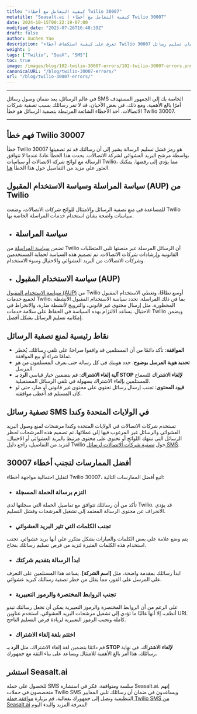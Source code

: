 ```yaml
---
title: "كيفية التعامل مع أخطاء Twilio 30007"
metatitle: "Seasalt.ai | كيفية التعامل مع أخطاء Twilio 30007"
date: 2024-10-15T00:22:19-07:00
modified_date: "2025-07-26T16:48:39Z"
draft: false
author: Xuchen Yao
description: "تعرف على كيفية استكشاف أخطاء Twilio 30007 وإصلاحها ومنعها لضمان تسليم رسائل SMS بنجاح."
weight: 1
tags: ["Twilio", "SeaX", "SMS"]
toc: true
image: /images/blog/102-twilio-30007-errors/102-twilio-30007-errors.png
canonicalURL: "/blog/twilio-30007-errors/"
url: "/blog/twilio-30007-errors/"
---
```


---

في عالم الرسائل، يعد ضمان وصول رسائل SMS الخاصة بك إلى الجمهور المستهدف أمرًا بالغ الأهمية. ومع ذلك، في بعض الأحيان، قد لا تمر رسائلك بسبب تصفية شركات الاتصالات. أحد الأخطاء الشائعة المرتبطة بتصفية الرسائل هو خطأ Twilio 30007.

---

## فهم خطأ Twilio 30007

خطأ Twilio 30007 هو رمز فشل تسليم الرسالة يشير إلى أن رسالتك قد تم تصفيتها بواسطة مرشح البريد العشوائي لشركة الاتصالات. يحدث هذا الخطأ عادةً عندما لا تتوافق الرسالة مع لوائح شركة الاتصالات أو سياسات Twilio، مما يؤدي إلى رفضها. يمكنك العثور على مزيد من التفاصيل حول هذا الخطأ [هنا](https://www.twilio.com/docs/api/errors/30007).

## سياسة المراسلة وسياسة الاستخدام المقبول (AUP) من Twilio

للمساعدة في منع تصفية الرسائل والامتثال للوائح شركات الاتصالات، وضعت Twilio سياسات واضحة بشأن استخدام خدمات المراسلة الخاصة بها.

- ## سياسة المراسلة

تضمن [سياسة المراسلة](https://www.twilio.com/en-us/legal/messaging-policy) من Twilio أن الرسائل المرسلة عبر منصتها تلبي المتطلبات القانونية وإرشادات شركات الاتصالات. تم تصميم هذه السياسة لحماية المستخدمين وشركات الاتصالات من البريد العشوائي والاحتيال وسوء الاستخدام.

- ## سياسة الاستخدام المقبول (AUP)

[سياسة الاستخدام المقبول (AUP)](https://www.twilio.com/en-us/legal/aup) من Twilio أوسع نطاقًا، وتغطي الاستخدام المقبول لجميع خدمات Twilio، بما في ذلك المراسلة. تحدد سياسة الاستخدام المقبول الأنشطة المحظورة، مثل إرسال محتوى غير قانوني، والترويج لأنشطة ضارة، والانخراط في الاحتيال. يساعد الالتزام بهذه السياسة في الحفاظ على سلامة خدمات Twilio ويضمن إمكانية تسليم الرسائل بشكل أفضل.

## نقاط رئيسية لمنع تصفية الرسائل

- **الموافقة**: تأكد دائمًا من أن المستلمين قد وافقوا صراحةً على تلقي رسائلك. يُحظر تمامًا شراء أو بيع الموافقة.
- **تحديد هوية المرسل بوضوح**: حدد هويتك في كل رسالة حتى يعرف المستلمون من هو المرسل.
- **آلية إلغاء الاشتراك**: قم بتضمين خيار قياسي **الرد بـ STOP لإلغاء الاشتراك** للسماح للمستلمين بإلغاء الاشتراك بسهولة في تلقي الرسائل المستقبلية.
- **قيود المحتوى**: تجنب إرسال رسائل تحتوي على محتوى غير قانوني أو ضار، حتى لو كان المستلم قد أعطى موافقته.

## تصفية رسائل SMS في الولايات المتحدة وكندا

تستخدم شركات الاتصالات في الولايات المتحدة وكندا مرشحات لمنع وصول البريد العشوائي والرسائل غير المرغوب فيها إلى عملائها. تم تصميم هذه المرشحات لحظر الرسائل التي تنتهك اللوائح أو تحتوي على محتوى مرتبط بالبريد العشوائي أو الاحتيال. لمزيد من التفاصيل، راجع دليل Twilio حول [تصفية شركات الاتصالات لرسائل SMS](https://help.twilio.com/articles/360022449893-SMS-Carrier-Filtering-in-the-United-States-and-Canada).

## أفضل الممارسات لتجنب أخطاء 30007

لتقليل احتمالية مواجهة أخطاء Twilio 30007، اتبع أفضل الممارسات التالية:

- ### التزم برسالة الحملة المسجلة

تأكد من أن رسائلك تتوافق مع تفاصيل الحملة التي سجلتها لدى Twilio. قد يؤدي الانحراف عن محتوى الرسالة المعتمد إلى تشغيل المرشحات وفشل التسليم.

- ### تجنب الكلمات التي تثير البريد العشوائي

يتم وضع علامة على بعض الكلمات والعبارات بشكل متكرر على أنها بريد عشوائي. تجنب استخدام هذه الكلمات المثيرة لتزيد من فرص تسليم رسائلك بنجاح.

- ### ابدأ الرسالة بتقديم شركتك

ابدأ رسائلك بمقدمة واضحة، مثل **[اسم الشركة]**. يساعد هذا المستلمين على التعرف على المرسل على الفور، مما يقلل من خطر تصفية رسالتك كبريد عشوائي.

- ### تجنب الروابط المختصرة والرموز التعبيرية

على الرغم من أن الروابط المختصرة والرموز التعبيرية يمكن أن تجعل رسالتك تبدو أنظف، إلا أنها غالبًا ما تؤدي إلى تشغيل مرشحات البريد العشوائي. استخدم عناوين URL كاملة وتجنب الرموز التعبيرية لزيادة فرص التسليم الناجح.

- ### اختتم بلغة إلغاء الاشتراك

قم دائمًا بتضمين لغة إلغاء الاشتراك، مثل **الرد بـ STOP لإلغاء الاشتراك**، في نهاية رسائلك. هذا أمر بالغ الأهمية للامتثال ويساعد على بناء الثقة مع جمهورك.

## استشر Seasalt.ai

للحصول على حملة SMS سلسة ومتوافقة، فكر في استشارة Seasalt.ai. إنهم متخصصون في حملات Twilio SMS ويساعدون في ضمان أن رسائلك تلبي المعايير التنظيمية وتصل إلى جمهورك بفعالية. قم بزيارة [موافقة حملة Twilio SMS من Seasalt.ai](https://usecase.seasalt.ai/approved-for-twilio-sms-campaign/) لمعرفة المزيد والبدء اليوم!
